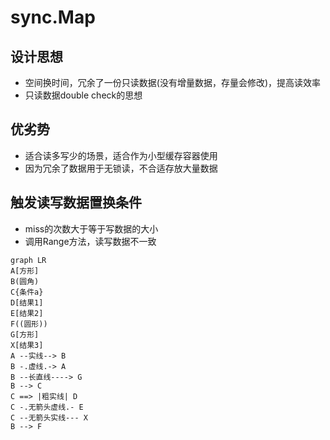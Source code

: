 # sync.Map

## 设计思想

* 空间换时间，冗余了一份只读数据(没有增量数据，存量会修改)，提高读效率
* 只读数据double check的思想

## 优劣势

* 适合读多写少的场景，适合作为小型缓存容器使用
* 因为冗余了数据用于无锁读，不合适存放大量数据

## 触发读写数据置换条件

* miss的次数大于等于写数据的大小
* 调用Range方法，读写数据不一致

```mermaid
graph LR
A[方形] 
B(圆角)
C{条件a}
D[结果1]
E[结果2]
F((圆形))
G[方形]
X[结果3]
A --实线--> B
B -.虚线.-> A
B --长直线----> G
B --> C
C ==> |粗实线| D
C -.无箭头虚线.- E
C --无箭头实线--- X
B --> F
```
